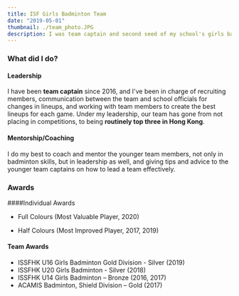 ```yaml
---
title: ISF Girls Badminton Team
date: "2019-05-01"
thumbnail: ./team_photo.JPG
description: I was team captain and second seed of my school's girls badminton team.
---
```

### What did I do?

#### Leadership

I have been **team captain** since 2016, and I've been in charge of recruiting members, communication between the team and school officials for changes in lineups, and working with team members to create the best lineups for each game. Under my leadership, our team has gone from not placing in competitions, to being **routinely top three in Hong Kong**.

#### Mentorship/Coaching

I do my best to coach and mentor the younger team members, not only in badminton skills, but in leadership as well, and giving tips and advice to the younger team captains on how to lead a team effectively.

### Awards
####Individual Awards

- Full Colours (Most Valuable Player, 2020)

- Half Colours (Most Improved Player, 2017, 2019)
#### Team Awards
- ISSFHK U16 Girls Badminton Gold Division - Silver (2019)
- ISSFHK U20 Girls Badminton - Silver (2018)
- ISSFHK U14 Girls Badminton – Bronze (2016, 2017)
- ACAMIS Badminton, Shield Division – Gold (2017)
